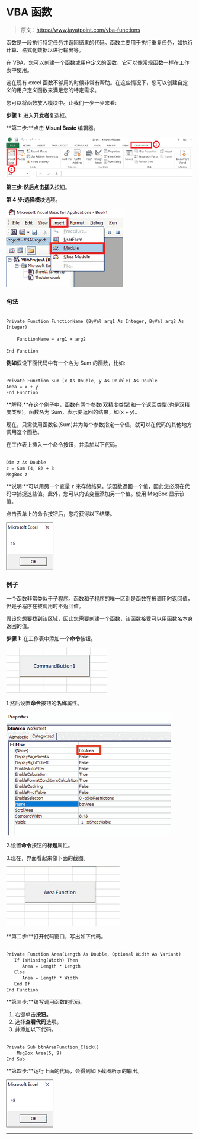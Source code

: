 # VBA 函数

> 原文：<https://www.javatpoint.com/vba-functions>

函数是一段执行特定任务并返回结果的代码。函数主要用于执行重复任务，如执行计算、格式化数据以进行输出等。

在 VBA，您可以创建一个函数或用户定义的函数，它可以像常规函数一样在工作表中使用。

这在现有 excel 函数不够用的时候非常有帮助。在这些情况下，您可以创建自定义的用户定义函数来满足您的特定需求。

您可以将函数放入模块中。让我们一步一步来看:

**步骤 1:** 进入**开发者**复选框。

**第二步:**点击 **Visual Basic** 编辑器。

![VBA Functions](img/ef5e350b7c8f9dcc8b4e21acbc10ace8.png)

**第三步:**然后点击**插入**按钮。

**第 4 步:**选择**模块**选项。

![VBA Functions](img/84aef08bdc04a09898bda0f419274ce1.png)

### 句法

```vba

Private Function FunctionName (ByVal arg1 As Integer, ByVal arg2 As Integer)

    FunctionName = arg1 + arg2 

End Function

```

**例如**假设下面代码中有一个名为 Sum 的函数，比如:

```vba

Private Function Sum (x As Double, y As Double) As Double
Area = x + y
End Function

```

**解释:**在这个例子中，函数有两个参数(双精度类型)和一个返回类型(也是双精度类型)。函数名为 Sum，表示要返回的结果，如(x + y)。

现在，只需使用函数名(Sum)并为每个参数指定一个值，就可以在代码的其他地方调用这个函数。

在工作表上插入一个命令按钮，并添加以下代码。

```vba

Dim z As Double 
z = Sum (4, 8) + 3
MsgBox z 

```

**说明:**可以用另一个变量 z 来存储结果。该函数返回一个值，因此您必须在代码中捕捉这些值。此外，您可以向该变量添加另一个值。使用 MsgBox 显示该值。

点击表单上的命令按钮后，您将获得以下结果。

![VBA Functions](img/c9f1ed780da8df55d9bfd4673dac77dc.png)

### 例子

一个函数非常类似于子程序。函数和子程序的唯一区别是函数在被调用时返回值，但是子程序在被调用时不返回值。

假设您想要找到该区域，因此您需要创建一个函数，该函数接受可以用函数名本身返回的值。

**步骤 1:** 在工作表中添加一个**命令**按钮。

![VBA Functions](img/d5b97c018e3bb36ecc3113190c3c2ca3.png)

1.然后设置**命令**按钮的**名称**属性。

![VBA Functions](img/90d5736bc40caf3f5c259e548312b90d.png)

2.设置**命令**按钮的**标题**属性。

3.现在，界面看起来像下面的截图。

![VBA Functions](img/6509ca68ae0af94836507271699d043a.png)

**第二步:**打开代码窗口，写出如下代码。

```vba

Private Function Area(Length As Double, Optional Width As Variant)
   If IsMissing(Width) Then
      Area = Length * Length
   Else
      Area = Length * Width
   End If
End Function  

```

**第三步:**编写调用函数的代码。

1.  右键单击**按钮。**
2.  选择**查看代码**选项。
3.  并添加以下代码。

```vba

Private Sub btnAreaFunction_Click()
    MsgBox Area(5, 9)
End Sub

```

**第四步:**运行上面的代码，会得到如下截图所示的输出。

![VBA Functions](img/e232d73162652e0b6456164cc410e309.png)

* * *